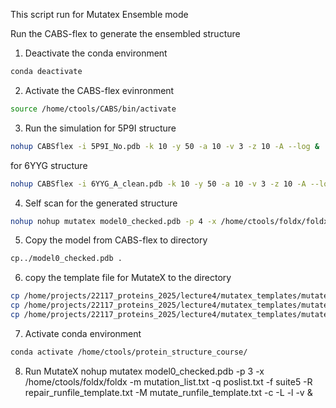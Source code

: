 This script run for Mutatex Ensemble mode

Run the CABS-flex to generate the ensembled structure 

1. Deactivate the conda environment
```bash
conda deactivate
```
2. Activate the CABS-flex evinronment
```bash
source /home/ctools/CABS/bin/activate
```
3. Run the simulation
for 5P9I structure
```bash
nohup CABSflex -i 5P9I_No.pdb -k 10 -y 50 -a 10 -v 3 -z 10 -A --log &
```
for 6YYG structure
```bash
nohup CABSflex -i 6YYG_A_clean.pdb -k 10 -y 50 -a 10 -v 3 -z 10 -A --log &
```

4. Self scan for the generated structure
```bash
nohup nohup mutatex model0_checked.pdb -p 4 -x /home/ctools/foldx/foldx -m mutation_list.txt -f suite5 -R repair_runfile_template.txt -M mutate_runfile_template.txt -c -L -l -v -s &
```
5. Copy the model from CABS-flex to directory
```bash
cp../model0_checked.pdb .
```
6. copy the template file for MutateX to the directory
```bash
cp /home/projects/22117_proteins_2025/lecture4/mutatex_templates/mutatex/templates/foldxsuite5/mutation_list.txt .
cp /home/projects/22117_proteins_2025/lecture4/mutatex_templates/mutatex/templates/foldxsuite5/repair_runfile_template.txt .
cp /home/projects/22117_proteins_2025/lecture4/mutatex_templates/mutatex/templates/foldxsuite5/mutate_runfile_template.txt .
```
7. Activate conda environment
```bash
conda activate /home/ctools/protein_structure_course/
```
8. Run MutateX
nohup mutatex model0_checked.pdb -p 3 -x /home/ctools/foldx/foldx -m mutation_list.txt -q poslist.txt -f suite5 -R repair_runfile_template.txt -M mutate_runfile_template.txt -c -L -l -v  &
